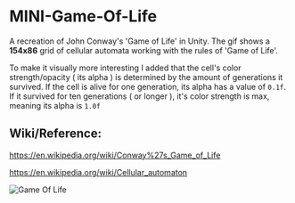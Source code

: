 # MINI-Game-Of-Life
A recreation of John Conway's 'Game of Life' in Unity.
The gif shows a **154x86** grid of cellular automata working with the rules of 'Game of Life'.

To make it visually more interesting I added that the cell's color strength/opacity ( its alpha ) is determined by the amount of generations it survived.
If the cell is alive for one generation, its alpha has a value of `0.1f`.
If it survived for ten generations ( or longer ), it's color strength is max, meaning its alpha is `1.0f`


## Wiki/Reference: 
https://en.wikipedia.org/wiki/Conway%27s_Game_of_Life

https://en.wikipedia.org/wiki/Cellular_automaton

![Game Of Life](https://user-images.githubusercontent.com/47507160/122291291-f3a5bf00-cef4-11eb-9eaf-81bf0e782332.gif)
